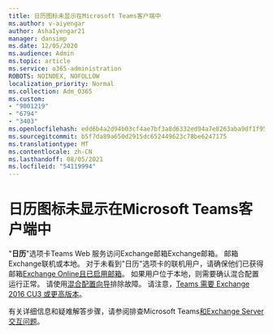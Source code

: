 ```yaml
---
title: 日历图标未显示在Microsoft Teams客户端中
ms.author: v-aiyengar
author: AshaIyengar21
manager: dansimp
ms.date: 12/05/2020
ms.audience: Admin
ms.topic: article
ms.service: o365-administration
ROBOTS: NOINDEX, NOFOLLOW
localization_priority: Normal
ms.collection: Adm_O365
ms.custom:
- "9001219"
- "6794"
- "3403"
ms.openlocfilehash: edd6b4a2d94b03cf4ae7bf3a8d6332ed94a7e8263aba9df1f9588eecbd0ce05a
ms.sourcegitcommit: b5f7da89a650d2915dc652449623c78be6247175
ms.translationtype: MT
ms.contentlocale: zh-CN
ms.lasthandoff: 08/05/2021
ms.locfileid: "54119994"
---
```

# <a name="calendar-icon-isnt-showing-in-microsoft-teams-client"></a>日历图标未显示在Microsoft Teams客户端中

"**日历**"选项卡Teams Web 服务访问Exchange邮箱Exchange邮箱。 邮箱Exchange联机或本地。 对于未看到"日历"选项卡的联机用户，请确保他们已获得邮箱[Exchange Online且已启用邮箱](https://docs.microsoft.com/exchange/recipients-in-exchange-online/create-user-mailboxes)。 如果用户位于本地，则需要确认混合配置运行正常。 请使用[混合配置向导](https://docs.microsoft.com/exchange/hybrid-deployment/hybrid-agent)排除故障。 请注意，[Teams 需要 Exchange 2016 CU3 或更高版本](https://docs.microsoft.com/microsoftteams/exchange-teams-interact)。

有关详细信息和疑难解答步骤，请参阅排查Microsoft Teams[和Exchange Server交互问题](https://docs.microsoft.com/microsoftteams/troubleshoot/known-issues/teams-exchange-interaction-issue)。

